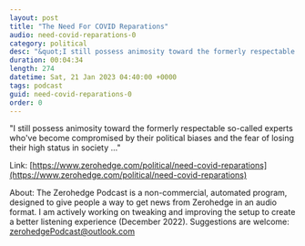 ```yaml
---
layout: post
title: "The Need For COVID Reparations"
audio: need-covid-reparations-0
category: political
desc: "&quot;I still possess animosity toward the formerly respectable so-called experts who've become compromised by their political biases and the fear of losing their high status in society ...&quot;"
duration: 00:04:34
length: 274
datetime: Sat, 21 Jan 2023 04:40:00 +0000
tags: podcast
guid: need-covid-reparations-0
order: 0
---
```

&quot;I still possess animosity toward the formerly respectable so-called experts who've become compromised by their political biases and the fear of losing their high status in society ...&quot;

Link: [https://www.zerohedge.com/political/need-covid-reparations](https://www.zerohedge.com/political/need-covid-reparations)

About: The Zerohedge Podcast is a non-commercial, automated program, designed to give people a way to get news from Zerohedge in an audio format.  I am actively working on tweaking and improving the setup to create a better listening experience (December 2022).  Suggestions are welcome: [zerohedgePodcast@outlook.com](mailto:zerohedgePodcast@outlook.com)
